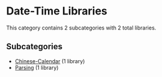 # Date-Time Libraries

This category contains 2 subcategories with 2 total libraries.

## Subcategories

- [Chinese-Calendar](Chinese-Calendar.md) (1 library)
- [Parsing](Parsing.md) (1 library)
